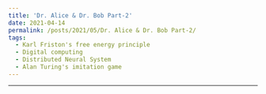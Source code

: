 ```yaml
---
title: 'Dr. Alice & Dr. Bob Part-2'
date: 2021-04-14
permalink: /posts/2021/05/Dr. Alice & Dr. Bob Part-2/
tags:
  - Karl Friston's free energy principle
  - Digital computing
  - Distributed Neural System
  - Alan Turing's imitation game
---
```



---